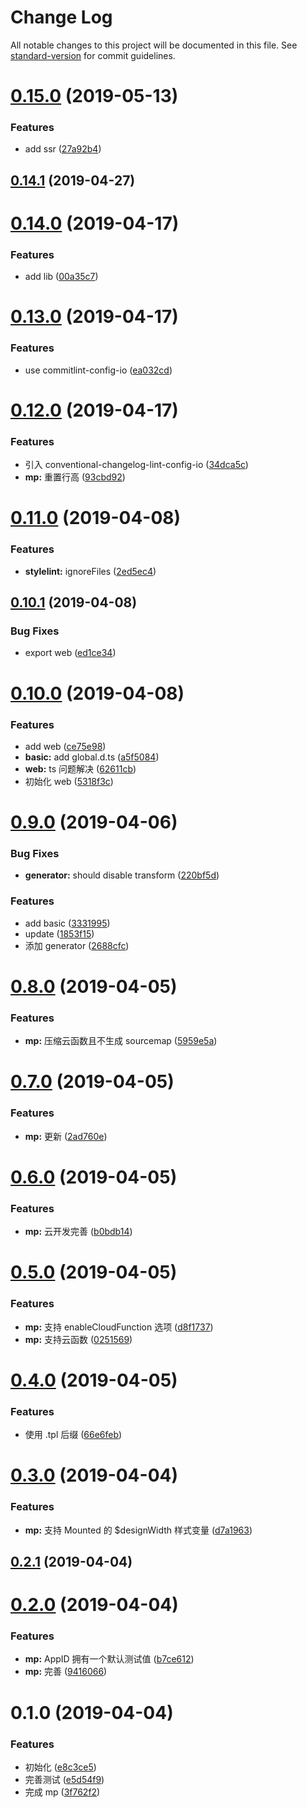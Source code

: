 # Change Log

All notable changes to this project will be documented in this file. See [standard-version](https://github.com/conventional-changelog/standard-version) for commit guidelines.

# [0.15.0](https://github.com/fjc0k/sao-io/compare/v0.14.1...v0.15.0) (2019-05-13)


### Features

* add ssr ([27a92b4](https://github.com/fjc0k/sao-io/commit/27a92b4))



## [0.14.1](https://github.com/fjc0k/sao-io/compare/v0.14.0...v0.14.1) (2019-04-27)



# [0.14.0](https://github.com/fjc0k/sao-io/compare/v0.13.0...v0.14.0) (2019-04-17)


### Features

* add lib ([00a35c7](https://github.com/fjc0k/sao-io/commit/00a35c7))



# [0.13.0](https://github.com/fjc0k/sao-io/compare/v0.12.0...v0.13.0) (2019-04-17)


### Features

* use commitlint-config-io ([ea032cd](https://github.com/fjc0k/sao-io/commit/ea032cd))



# [0.12.0](https://github.com/fjc0k/sao-io/compare/v0.11.0...v0.12.0) (2019-04-17)


### Features

* 引入 conventional-changelog-lint-config-io ([34dca5c](https://github.com/fjc0k/sao-io/commit/34dca5c))
* **mp:** 重置行高 ([93cbd92](https://github.com/fjc0k/sao-io/commit/93cbd92))



# [0.11.0](https://github.com/fjc0k/sao-io/compare/v0.10.1...v0.11.0) (2019-04-08)


### Features

* **stylelint:** ignoreFiles ([2ed5ec4](https://github.com/fjc0k/sao-io/commit/2ed5ec4))



## [0.10.1](https://github.com/fjc0k/sao-io/compare/v0.10.0...v0.10.1) (2019-04-08)


### Bug Fixes

* export web ([ed1ce34](https://github.com/fjc0k/sao-io/commit/ed1ce34))



# [0.10.0](https://github.com/fjc0k/sao-io/compare/v0.9.0...v0.10.0) (2019-04-08)


### Features

* add web ([ce75e98](https://github.com/fjc0k/sao-io/commit/ce75e98))
* **basic:** add global.d.ts ([a5f5084](https://github.com/fjc0k/sao-io/commit/a5f5084))
* **web:** ts 问题解决 ([62611cb](https://github.com/fjc0k/sao-io/commit/62611cb))
* 初始化 web ([5318f3c](https://github.com/fjc0k/sao-io/commit/5318f3c))



# [0.9.0](https://github.com/fjc0k/sao-io/compare/v0.8.0...v0.9.0) (2019-04-06)


### Bug Fixes

* **generator:** should disable transform ([220bf5d](https://github.com/fjc0k/sao-io/commit/220bf5d))


### Features

* add basic ([3331995](https://github.com/fjc0k/sao-io/commit/3331995))
* update ([1853f15](https://github.com/fjc0k/sao-io/commit/1853f15))
* 添加 generator ([2688cfc](https://github.com/fjc0k/sao-io/commit/2688cfc))



# [0.8.0](https://github.com/fjc0k/sao-io/compare/v0.7.0...v0.8.0) (2019-04-05)


### Features

* **mp:** 压缩云函数且不生成 sourcemap ([5959e5a](https://github.com/fjc0k/sao-io/commit/5959e5a))



# [0.7.0](https://github.com/fjc0k/sao-io/compare/v0.6.0...v0.7.0) (2019-04-05)


### Features

* **mp:** 更新 ([2ad760e](https://github.com/fjc0k/sao-io/commit/2ad760e))



# [0.6.0](https://github.com/fjc0k/sao-io/compare/v0.5.0...v0.6.0) (2019-04-05)


### Features

* **mp:** 云开发完善 ([b0bdb14](https://github.com/fjc0k/sao-io/commit/b0bdb14))



# [0.5.0](https://github.com/fjc0k/sao-io/compare/v0.4.0...v0.5.0) (2019-04-05)


### Features

* **mp:** 支持 enableCloudFunction 选项 ([d8f1737](https://github.com/fjc0k/sao-io/commit/d8f1737))
* **mp:** 支持云函数 ([0251569](https://github.com/fjc0k/sao-io/commit/0251569))



# [0.4.0](https://github.com/fjc0k/sao-io/compare/v0.3.0...v0.4.0) (2019-04-05)


### Features

* 使用 .tpl 后缀 ([66e6feb](https://github.com/fjc0k/sao-io/commit/66e6feb))



# [0.3.0](https://github.com/fjc0k/sao-io/compare/v0.2.1...v0.3.0) (2019-04-04)


### Features

* **mp:** 支持 Mounted 的 $designWidth 样式变量 ([d7a1963](https://github.com/fjc0k/sao-io/commit/d7a1963))



## [0.2.1](https://github.com/fjc0k/sao-io/compare/v0.2.0...v0.2.1) (2019-04-04)



# [0.2.0](https://github.com/fjc0k/sao-io/compare/v0.1.0...v0.2.0) (2019-04-04)


### Features

* **mp:** AppID 拥有一个默认测试值 ([b7ce612](https://github.com/fjc0k/sao-io/commit/b7ce612))
* **mp:** 完善 ([9416066](https://github.com/fjc0k/sao-io/commit/9416066))



# 0.1.0 (2019-04-04)


### Features

* 初始化 ([e8c3ce5](https://github.com/fjc0k/sao-io/commit/e8c3ce5))
* 完善测试 ([e5d54f9](https://github.com/fjc0k/sao-io/commit/e5d54f9))
* 完成 mp ([3f762f2](https://github.com/fjc0k/sao-io/commit/3f762f2))
